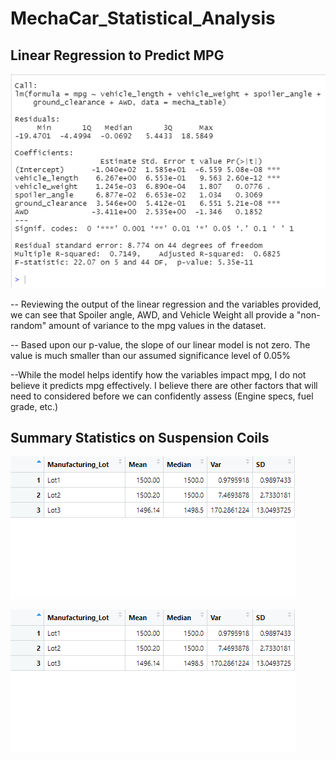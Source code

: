 # MechaCar_Statistical_Analysis


## Linear Regression to Predict MPG
![MPG Analysis](https://github.com/taxcollecter/MechaCar_Statistical_Analysis/blob/72bacb7f5d1c2fd8140ad587b97e28879dcbd969/Resources/Deliverable1.png)

-- Reviewing the output of the linear regression and the variables provided, we can see that Spoiler angle, AWD, and Vehicle Weight all provide a "non-random" amount of variance to the mpg values in the dataset.

-- Based upon our p-value, the slope of our linear model is not zero. The value is much smaller than our assumed significance level of 0.05% 

--While the model helps identify how the variables impact mpg, I do not believe it predicts mpg effectively. I believe there are other factors that will need to considered before we can confidently assess (Engine specs, fuel grade, etc.)

## Summary Statistics on Suspension Coils
![PSI Summary](https://github.com/taxcollecter/MechaCar_Statistical_Analysis/blob/e49cd2d85f888e88d1ea2c91ee54e08b1b2cad6a/Resources/Deliverable2Summary.png)

![PSI by Lot](https://github.com/taxcollecter/MechaCar_Statistical_Analysis/blob/e49cd2d85f888e88d1ea2c91ee54e08b1b2cad6a/Resources/Deliverable2Lot.png)

